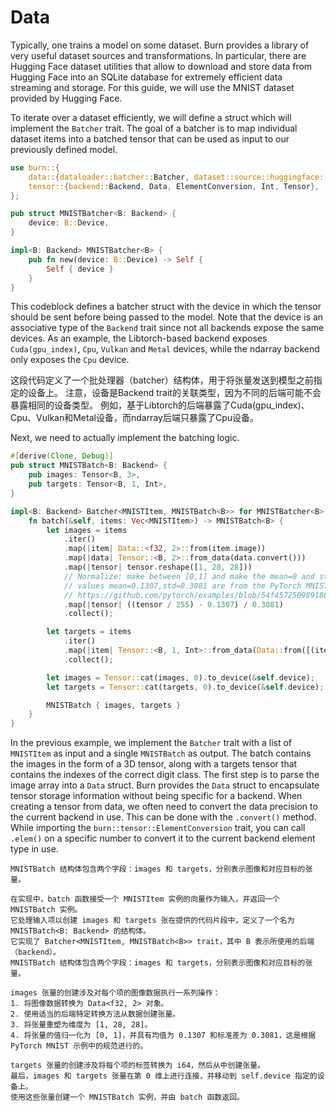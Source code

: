 # Data

Typically, one trains a model on some dataset. Burn provides a library of very useful dataset
sources and transformations. In particular, there are Hugging Face dataset utilities that allow to
download and store data from Hugging Face into an SQLite database for extremely efficient data
streaming and storage. For this guide, we will use the MNIST dataset provided by Hugging Face.

To iterate over a dataset efficiently, we will define a struct which will implement the `Batcher`
trait. The goal of a batcher is to map individual dataset items into a batched tensor that can be
used as input to our previously defined model.

```rust , ignore
use burn::{
    data::{dataloader::batcher::Batcher, dataset::source::huggingface::MNISTItem},
    tensor::{backend::Backend, Data, ElementConversion, Int, Tensor},
};

pub struct MNISTBatcher<B: Backend> {
    device: B::Device,
}

impl<B: Backend> MNISTBatcher<B> {
    pub fn new(device: B::Device) -> Self {
        Self { device }
    }
}

```

This codeblock defines a batcher struct with the device in which the tensor should be sent before
being passed to the model. Note that the device is an associative type of the `Backend` trait since
not all backends expose the same devices. As an example, the Libtorch-based backend exposes
`Cuda(gpu_index)`, `Cpu`, `Vulkan` and `Metal` devices, while the ndarray backend only exposes the
`Cpu` device.

这段代码定义了一个批处理器（batcher）结构体，用于将张量发送到模型之前指定的设备上。
注意，设备是Backend trait的关联类型，因为不同的后端可能不会暴露相同的设备类型。
例如，基于Libtorch的后端暴露了Cuda(gpu_index)、Cpu、Vulkan和Metal设备，而ndarray后端只暴露了Cpu设备。

Next, we need to actually implement the batching logic.

```rust , ignore
#[derive(Clone, Debug)]
pub struct MNISTBatch<B: Backend> {
    pub images: Tensor<B, 3>,
    pub targets: Tensor<B, 1, Int>,
}

impl<B: Backend> Batcher<MNISTItem, MNISTBatch<B>> for MNISTBatcher<B> {
    fn batch(&self, items: Vec<MNISTItem>) -> MNISTBatch<B> {
        let images = items
            .iter()
            .map(|item| Data::<f32, 2>::from(item.image))
            .map(|data| Tensor::<B, 2>::from_data(data.convert()))
            .map(|tensor| tensor.reshape([1, 28, 28]))
            // Normalize: make between [0,1] and make the mean=0 and std=1
            // values mean=0.1307,std=0.3081 are from the PyTorch MNIST example
            // https://github.com/pytorch/examples/blob/54f4572509891883a947411fd7239237dd2a39c3/mnist/main.py#L122
            .map(|tensor| ((tensor / 255) - 0.1307) / 0.3081)
            .collect();

        let targets = items
            .iter()
            .map(|item| Tensor::<B, 1, Int>::from_data(Data::from([(item.label as i64).elem()])))
            .collect();

        let images = Tensor::cat(images, 0).to_device(&self.device);
        let targets = Tensor::cat(targets, 0).to_device(&self.device);

        MNISTBatch { images, targets }
    }
}
```

In the previous example, we implement the `Batcher` trait with a list of `MNISTItem` as input and a
single `MNISTBatch` as output. The batch contains the images in the form of a 3D tensor, along with
a targets tensor that contains the indexes of the correct digit class. The first step is to parse
the image array into a `Data` struct. Burn provides the `Data` struct to encapsulate tensor storage
information without being specific for a backend. When creating a tensor from data, we often need to
convert the data precision to the current backend in use. This can be done with the `.convert()`
method. While importing the `burn::tensor::ElementConversion` trait, you can call `.elem()` on a
specific number to convert it to the current backend element type in use.


```text
MNISTBatch 结构体包含两个字段：images 和 targets，分别表示图像和对应目标的张量。

在实现中，batch 函数接受一个 MNISTItem 实例的向量作为输入，并返回一个 MNISTBatch 实例。
它处理输入项以创建 images 和 targets 张在提供的代码片段中，定义了一个名为 MNISTBatch<B: Backend> 的结构体。
它实现了 Batcher<MNISTItem, MNISTBatch<B>> trait，其中 B 表示所使用的后端（backend）。
MNISTBatch 结构体包含两个字段：images 和 targets，分别表示图像和对应目标的张量。

images 张量的创建涉及对每个项的图像数据执行一系列操作：
1. 将图像数据转换为 Data<f32, 2> 对象。
2. 使用适当的后端特定转换方法从数据创建张量。
3. 将张量重塑为维度为 [1, 28, 28]。
4. 将张量的值归一化为 [0, 1]，并具有均值为 0.1307 和标准差为 0.3081，这是根据 PyTorch MNIST 示例中的规范进行的。
   
targets 张量的创建涉及将每个项的标签转换为 i64，然后从中创建张量。
最后，images 和 targets 张量在第 0 维上进行连接，并移动到 self.device 指定的设备上。
使用这些张量创建一个 MNISTBatch 实例，并由 batch 函数返回。
```


